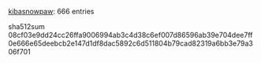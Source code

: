 [kibasnowpaw](https://github.com/kibasnowpaw): 666 entries

sha512sum 08cf03e9dd24cc26ffa9006994ab3c4d38c6ef007d86596ab39e704dee7ff0e666e65deebcb2e147d1df8dac5892c6d511804b79cad82319a6bb3e79a306f701
